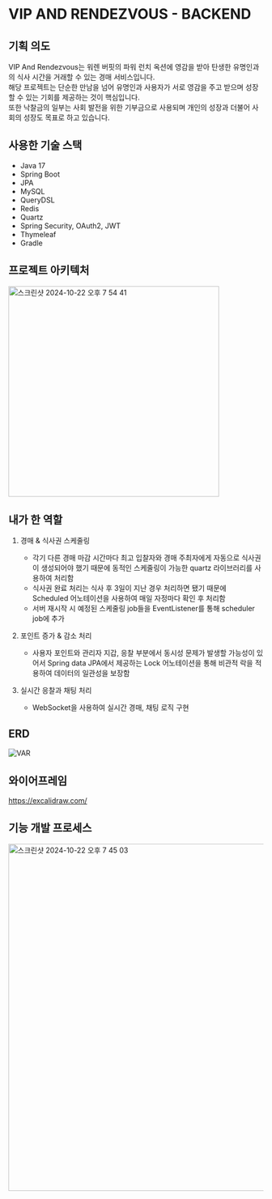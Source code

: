 # VIP AND RENDEZVOUS - BACKEND


## 기획 의도
VIP And Rendezvous는 워렌 버핏의 파워 런치 옥션에 영감을 받아 탄생한 유명인과의 식사 시간을 거래할 수 있는 경매 서비스입니다.  
해당 프로젝트는 단순한 만남을 넘어 유명인과 사용자가 서로 영감을 주고 받으며 성장할 수 있는 기회를 제공하는 것이 핵심입니다.  
또한 낙찰금의 일부는 사회 발전을 위한 기부금으로 사용되며 개인의 성장과 더불어 사회의 성장도 목표로 하고 있습니다.


## 사용한 기술 스택
- Java 17
- Spring Boot
- JPA
- MySQL
- QueryDSL
- Redis
- Quartz
- Spring Security, OAuth2, JWT
- Thymeleaf
- Gradle


## 프로젝트 아키텍처
<img width="416" alt="스크린샷 2024-10-22 오후 7 54 41" src="https://github.com/user-attachments/assets/b49da97e-04b4-4f00-9a74-e593b5d9a90f">


## 내가 한 역할
1. 경매 & 식사권 스케줄링
   - 각기 다른 경매 마감 시간마다 최고 입찰자와 경매 주최자에게 자동으로 식사권이 생성되어야 했기 때문에 동적인 스케줄링이 가능한 quartz 라이브러리를 사용하여 처리함
   - 식사권 완료 처리는 식사 후 3일이 지난 경우 처리하면 됐기 때문에 Scheduled 어노테이션을 사용하여 매일 자정마다 확인 후 처리함
   - 서버 재시작 시 예정된 스케줄링 job들을 EventListener를 통해 scheduler job에 추가
  
2. 포인트 증가 & 감소 처리
   - 사용자 포인트와 관리자 지갑, 응찰 부분에서 동시성 문제가 발생할 가능성이 있어서 Spring data JPA에서 제공하는 Lock 어노테이션을 통해 비관적 락을 적용하여 데이터의 일관성을 보장함

3. 실시간 응찰과 채팅 처리
   - WebSocket을 사용하여 실시간 경매, 채팅 로직 구현 


## ERD
![VAR](https://github.com/user-attachments/assets/97b186e4-0870-413e-a4eb-6f9fa4b9ad4f)


## 와이어프레임
https://excalidraw.com/


## 기능 개발 프로세스
<img width="686" alt="스크린샷 2024-10-22 오후 7 45 03" src="https://github.com/user-attachments/assets/6e4f7be1-ad69-4735-a5d9-cd67780a3b76">

